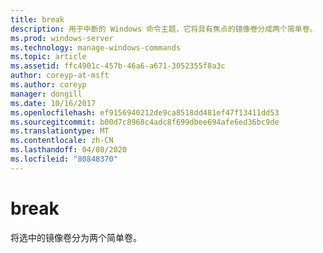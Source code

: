 ```yaml
---
title: break
description: 用于中断的 Windows 命令主题，它将具有焦点的镜像卷分成两个简单卷。
ms.prod: windows-server
ms.technology: manage-windows-commands
ms.topic: article
ms.assetid: ffc4901c-457b-46a6-a671-3052355f8a3c
author: coreyp-at-msft
ms.author: coreyp
manager: dongill
ms.date: 10/16/2017
ms.openlocfilehash: ef9156940212de9ca8518dd481ef47f13411dd53
ms.sourcegitcommit: b00d7c8968c4adc8f699dbee694afe6ed36bc9de
ms.translationtype: MT
ms.contentlocale: zh-CN
ms.lasthandoff: 04/08/2020
ms.locfileid: "80848370"
---
```

# <a name="break"></a>break

将选中的镜像卷分为两个简单卷。

